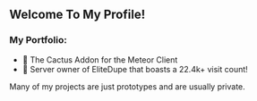 ## Welcome To My Profile!

### My Portfolio:

- 🌵 The Cactus Addon for the Meteor Client
- 👑 Server owner of EliteDupe that boasts a 22.4k+ visit count!

Many of my projects are just prototypes and are usually private.
